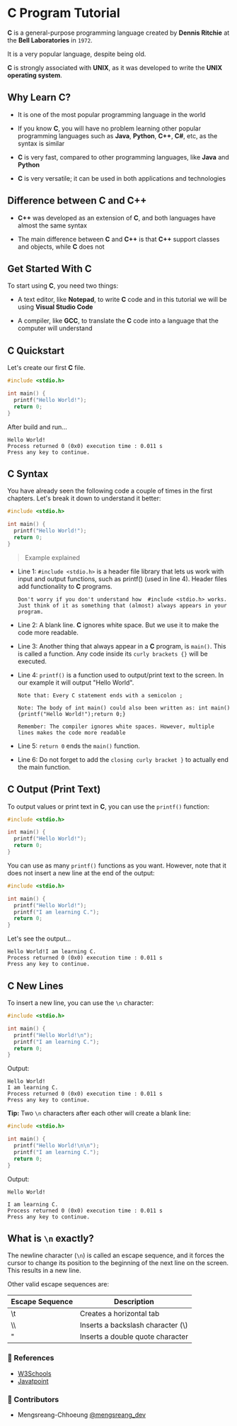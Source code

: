 # C Program Tutorial

**C** is a general-purpose programming language created by **Dennis Ritchie** at the **Bell Laboratories** in `1972`.

It is a very popular language, despite being old.

**C** is strongly associated with **UNIX**, as it was developed to write the **UNIX operating system**.

## Why Learn C?

- It is one of the most popular programming language in the world

- If you know **C**, you will have no problem learning other popular programming languages such as **Java**, **Python**, **C++**, **C#**, etc, as the syntax is similar

- **C** is very fast, compared to other programming languages, like **Java** and **Python**

- **C** is very versatile; it can be used in both applications and technologies

## Difference between C and C++

- **C++** was developed as an extension of **C**, and both languages have almost the same syntax

- The main difference between **C** and **C++** is that **C++** support classes and objects, while **C** does not

## Get Started With C

To start using **C**, you need two things:

- A text editor, like **Notepad**, to write **C** code and in this tutorial we will be using **Visual Studio Code**

- A compiler, like **GCC**, to translate the **C** code into a language that the computer will understand

## C Quickstart

Let's create our first **C** file.

```c
#include <stdio.h>

int main() {
  printf("Hello World!");
  return 0;
}
```

After build and run...

```shell
Hello World!
Process returned 0 (0x0) execution time : 0.011 s
Press any key to continue.
```

## C Syntax

You have already seen the following code a couple of times in the first chapters. Let's break it down to understand it better:

```c
#include <stdio.h>

int main() {
  printf("Hello World!");
  return 0;
}
```

> Example explained

- Line 1: `#include <stdio.h>` is a header file library that lets us work with input and output functions, such as printf() (used in line 4). Header files add functionality to **C** programs.

  `Don't worry if you don't understand how  #include <stdio.h> works. Just think of it as something that (almost) always appears in your program.`

- Line 2: A blank line. **C** ignores white space. But we use it to make the code more readable.

- Line 3: Another thing that always appear in a **C** program, is `main()`. This is called a function. Any code inside its `curly brackets {}` will be executed.

- Line 4: `printf()` is a function used to output/print text to the screen. In our example it will output "Hello World".

  `Note that: Every C statement ends with a semicolon ;`

  `Note: The body of int main() could also been written as: int main(){printf("Hello World!");return 0;}`

  `Remember: The compiler ignores white spaces. However, multiple lines makes the code more readable`

- Line 5: `return 0` ends the `main()` function.

- Line 6: Do not forget to add the `closing curly bracket }` to actually end the main function.

## C Output (Print Text)

To output values or print text in **C**, you can use the `printf()` function:

```c
#include <stdio.h>

int main() {
  printf("Hello World!");
  return 0;
}
```

You can use as many `printf()` functions as you want. However, note that it does not insert a new line at the end of the output:

```c
#include <stdio.h>

int main() {
  printf("Hello World!");
  printf("I am learning C.");
  return 0;
}
```

Let's see the output...

```shell
Hello World!I am learning C.
Process returned 0 (0x0) execution time : 0.011 s
Press any key to continue.
```

## C New Lines

To insert a new line, you can use the `\n` character:

```c
#include <stdio.h>

int main() {
  printf("Hello World!\n");
  printf("I am learning C.");
  return 0;
}
```

Output:

```shell
Hello World!
I am learning C.
Process returned 0 (0x0) execution time : 0.011 s
Press any key to continue.
```

**Tip:** Two `\n` characters after each other will create a blank line:

```c
#include <stdio.h>

int main() {
  printf("Hello World!\n\n");
  printf("I am learning C.");
  return 0;
}
```

Output:

```shell
Hello World!

I am learning C.
Process returned 0 (0x0) execution time : 0.011 s
Press any key to continue.
```

## What is `\n` exactly?

The newline character (`\n`) is called an escape sequence, and it forces the cursor to change its position to the beginning of the next line on the screen. This results in a new line.

Other valid escape sequences are:

| Escape Sequence | Description                        |
| --------------- | ---------------------------------- |
| \t              | Creates a horizontal tab           |
| \\\             | Inserts a backslash character (\\) |
| \"              | Inserts a double quote character   |

### 📜 References

- [W3Schools](https://www.w3schools.com/c)
- [Javatpoint](https://www.javatpoint.com/c-programming-language-tutorial)

### 🤝 Contributors

- Mengsreang-Chhoeung [@mengsreang_dev](https://twitter.com/mengsreang_dev)
